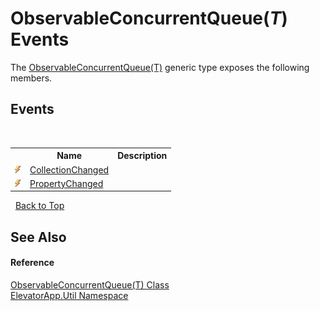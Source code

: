 # ObservableConcurrentQueue(*T*) Events
 

The <a href="T_ElevatorApp_Util_ObservableConcurrentQueue_1">ObservableConcurrentQueue(T)</a> generic type exposes the following members.


## Events
&nbsp;<table><tr><th></th><th>Name</th><th>Description</th></tr><tr><td>![Public event](media/pubevent.gif "Public event")</td><td><a href="E_ElevatorApp_Util_ObservableConcurrentQueue_1_CollectionChanged">CollectionChanged</a></td><td /></tr><tr><td>![Public event](media/pubevent.gif "Public event")</td><td><a href="E_ElevatorApp_Util_ObservableConcurrentQueue_1_PropertyChanged">PropertyChanged</a></td><td /></tr></table>&nbsp;
<a href="#observableconcurrentqueue(*t*)-events">Back to Top</a>

## See Also


#### Reference
<a href="T_ElevatorApp_Util_ObservableConcurrentQueue_1">ObservableConcurrentQueue(T) Class</a><br /><a href="N_ElevatorApp_Util">ElevatorApp.Util Namespace</a><br />
